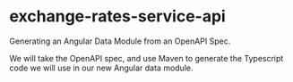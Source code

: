 # exchange-rates-service-api

Generating an Angular Data Module from an OpenAPI Spec.

We will take the OpenAPI spec, and use Maven to generate the Typescript code we will use in our new Angular data module.
